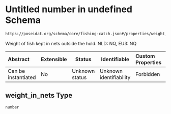 # Untitled number in undefined Schema

```txt
https://poseidat.org/schema/core/fishing-catch.json#/properties/weight_in_nets
```

Weight of fish kept in nets outside the hold. NLD: NQ, EU3: NQ 


| Abstract            | Extensible | Status         | Identifiable            | Custom Properties | Additional Properties | Access Restrictions | Defined In                                                                     |
| :------------------ | ---------- | -------------- | ----------------------- | :---------------- | --------------------- | ------------------- | ------------------------------------------------------------------------------ |
| Can be instantiated | No         | Unknown status | Unknown identifiability | Forbidden         | Allowed               | none                | [fishing-catch.json\*](schemas/core/fishing-catch.json "open original schema") |

## weight_in_nets Type

`number`

